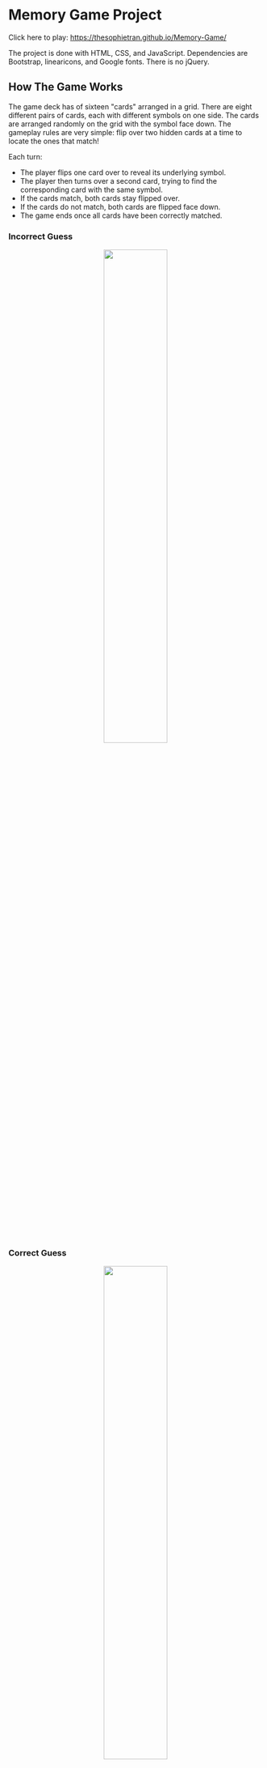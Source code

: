 # Memory Game Project
Click here to play: https://thesophietran.github.io/Memory-Game/

The project is done with HTML, CSS, and JavaScript. Dependencies are Bootstrap, linearicons, and Google fonts. There is no jQuery. 

## How The Game Works
The game deck has of sixteen "cards" arranged in a grid. There are eight different pairs of cards, each with different symbols on one side. The cards are arranged randomly on the grid with the symbol face down. The gameplay rules are very simple: flip over two hidden cards at a time to locate the ones that match!

Each turn:

<ul>
  <li>The player flips one card over to reveal its underlying symbol.</li>
  <li>The player then turns over a second card, trying to find the corresponding card with the same symbol.</li>
  <li>If the cards match, both cards stay flipped over.</li>
  <li>If the cards do not match, both cards are flipped face down.</li>
  <li>The game ends once all cards have been correctly matched.</li>
</ul>

### Incorrect Guess
<p align="center">
  <img src="./img/2.png" width=50%>
</p>

### Correct Guess
<p align="center">
  <img src="./img/1.png" width=50%>
</p>

### Winning the Game
<p align="center">
  <img src="./img/3.png" width=50%>
</p>
